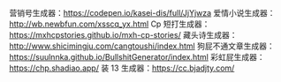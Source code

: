 营销号生成器：https://codepen.io/kasei-dis/full/JjYjwza
爱情小说生成器：http://wb.newbfun.com/xsscq_yx.html
Cp 短打生成器：https://mxhcpstories.github.io/mxh-cp-stories/
藏头诗生成器：http://www.shicimingju.com/cangtoushi/index.html
狗屁不通文章生成器：https://suulnnka.github.io/BullshitGenerator/index.html
彩虹屁生成器：https://chp.shadiao.app/
装 13 生成器：https://cc.bjadjty.com/